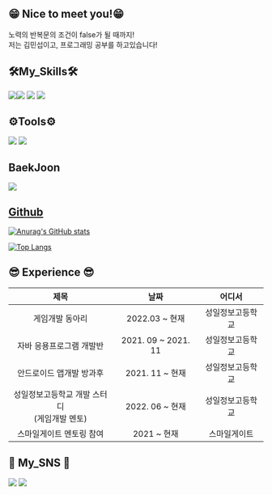 ## 😁 Nice to meet you!😁
노력의 반복문의 조건이 false가 될 때까지!<br>
저는 김민섭이고, 프로그래밍 공부를 하고있습니다!

## 🛠My_Skills🛠
<img src="https://img.shields.io/badge/Java-4169e1?style=flat-square&logo=Java&logoColor=white"/><img src="https://img.shields.io/badge/Android-3DDC84?style=flat-square&logo=Android&logoColor=white"/>  <img src="https://img.shields.io/badge/GitHub-181717?style=flat-square&logo=GitHub&logoColor=white"/>
<img src="https://img.shields.io/badge/Oracle-F80000?style=flat-square&logo=Oracle&logoColor=white"/>

## ⚙Tools⚙
<img src="https://img.shields.io/badge/Intellij IDEA-000000?style=flat-square&logo=Intellij IDEA&logoColor=white"/> <img src="https://img.shields.io/badge/Android Studio-005A2B?style=flat-square&logo=Android Studio&logoColor=white"/> 

## BaekJoon
  <a href = "https://www.acmicpc.net/user/nanamah89">
    <img src = "http://mazassumnida.wtf/api/v2/generate_badge?boj=nanamah89"
  </a>

## Github
![Anurag's GitHub stats](https://github-readme-stats.vercel.app/api?username=MIN-SEOP-KIM&show_icons=true&theme=highcontrast)

[![Top Langs](https://github-readme-stats.vercel.app/api/top-langs/?username=MIN-SEOP-KIM)](https://github.com/anuraghazra/github-readem-starts)

## 😎 Experience 😎
| 제목 | 날짜 | 어디서| 
|:--------:|:--------:|:--------:|
|  게임개발 동아리 | 2022.03 ~ 현재 |  성일정보고등학교 |
| 자바 응용프로그램 개발반 | 2021. 09 ~ 2021. 11 | 성일정보고등학교 | 
| 안드로이드 앱개발 방과후 | 2021. 11 ~ 현재 | 성일정보고등학교 | 
| 성일정보고등학교 개발 스터디 <br>(게임개발 멘토) | 2022. 06 ~ 현재 | 성일정보고등학교 |
| 스마일게이트 멘토링 참여 | 2021 ~ 현재 | 스마일게이트 |

## :speech_balloon: My_SNS :speech_balloon:
  <a href="https://www.instagram.com/minseop.05/"><img src="https://img.shields.io/badge/Instagram-E4405F?style=flat-square&logo=Instagram&logoColor=white&link=https://www.instagram.com/minseop.05/"/></a>
  <a href="https://www.facebook.com/profile.php?id=100054642230425"><img src="https://img.shields.io/badge/Facebook-1877F2?style=flat-square&logo=Facebook&logoColor=white&link=https://https://www.facebook.com/profile.php?id=100054642230425"/></a>
  
